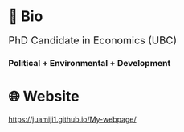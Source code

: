 # :seedling: **Bio**
<span style="font-size:20px;"> PhD Candidate in Economics (UBC) </b></span><br>
### Political + Environmental + Development 

# :globe_with_meridians: **Website**
https://juamiji1.github.io/My-webpage/
